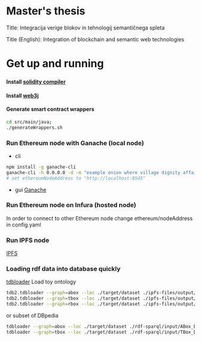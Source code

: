 # Master's thesis 
Title: Integracija verige blokov in tehnologij semantičnega spleta

Title (English): Integration of blockchain and semantic web technologies

# Get up and running

### 
#### Install [solidity compiler](https://docs.soliditylang.org/en/v0.8.0/installing-solidity.html)
#### Install [web3j](http://docs.web3j.io/latest/quickstart/)
#### Generate smart contract wrappers
```bash
cd src/main/java;
./generateWrappers.sh
```

### Run Ethereum node with Ganache (local node)
- cli
```bash
npm install -g ganache-cli
ganache-cli -h 0.0.0.0 -d -m "example onion where village dignity affair lady inject spray car bomb two"
# set ethereumNodeAddress to "http://localhost:8545"
```
- gui
[Ganache](https://www.trufflesuite.com/ganache)

### Run Ethereum node on Infura (hosted node)
In order to connect to other Ethereum node change ethereum/nodeAddress in config.yaml

### Run IPFS node
[IPFS](https://ipfs.io/#install)


### Loading rdf data into database quickly
[tdbloader](https://jena.apache.org/documentation/tdb/commands.html#installation)
Load toy ontology 
```bash
tdb2.tdbloader --graph=abox --loc ./target/dataset ./ipfs-files/output/abox-axioms.ttl
tdb2.tdbloader --graph=tbox --loc ./target/dataset ./ipfs-files/output/tbox-axioms.ttl
tdb2.tdbloader --graph=rbox --loc ./target/dataset ./ipfs-files/output/rbox-axioms.ttl
```
or subset of DBpedia
```bash
tdbloader --graph=abox --loc ./target/dataset ./rdf-sparql/input/ABox_DBpedia_instance-types_lang=en_specific.ttl.gz 
tdbloader --graph=tbox --loc ./target/dataset ./rdf-sparql/input/TBox_DBpedia_ontology_type=parsed.xml
```